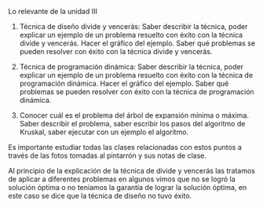 Lo relevante de la unidad III 


1. Técnica de diseño divide y vencerás: Saber describir la técnica, poder explicar un ejemplo de un problema resuelto con éxito con la técnica divide y vencerás. Hacer el gráfico del ejemplo. Saber qué problemas se pueden resolver con éxito con la técnica divide y vencerás. 

2. Técnica de programación dinámica: Saber describir la técnica, poder explicar un ejemplo de un problema resuelto con éxito con la técnica de programación dinámica. Hacer el gráfico del ejemplo. Saber qué problemas se pueden resolver con éxito con la técnica de programación dinámica. 

3. Conocer cuál es el problema del árbol de expansión mínima o máxima. Saber describir el problema, saber escribir los pasos del algoritmo de Kruskal, saber ejecutar con un ejemplo el algoritmo. 

Es importante estudiar todas las clases relacionadas con estos puntos a través de las fotos tomadas al pintarrón y sus notas de clase. 

Al principio de la explicación de la técnica de divide y vencerás las tratamos de aplicar a diferentes problemas en algunos vimos que no se logró la solución óptima o no teníamos la garantía de lograr la solución óptima, en este caso se dice que la técnica de diseño no tuvo éxito.